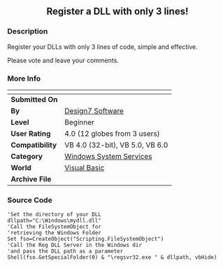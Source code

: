 ﻿<div align="center">

## Register a DLL with only 3 lines\!


</div>

### Description

Register your DLLs with only 3 lines of code, simple and effective.

Please vote and leave your comments.
 
### More Info
 


<span>             |<span>
---                |---
**Submitted On**   |
**By**             |[Design7 Software](https://github.com/Planet-Source-Code/PSCIndex/blob/master/ByAuthor/design7-software.md)
**Level**          |Beginner
**User Rating**    |4.0 (12 globes from 3 users)
**Compatibility**  |VB 4\.0 \(32\-bit\), VB 5\.0, VB 6\.0
**Category**       |[Windows System Services](https://github.com/Planet-Source-Code/PSCIndex/blob/master/ByCategory/windows-system-services__1-35.md)
**World**          |[Visual Basic](https://github.com/Planet-Source-Code/PSCIndex/blob/master/ByWorld/visual-basic.md)
**Archive File**   |[](https://github.com/Planet-Source-Code/design7-software-register-a-dll-with-only-3-lines__1-38508/archive/master.zip)





### Source Code

```
'Set the directory of your DLL
dllpath="C:\Windows\mydll.dll"
'Call the FileSystemObject for
'retrieving the Windows Folder
Set fso=CreateObject("Scripting.FileSystemObject")
'Call the Reg DLL Server in the Windows dir
'and pass the DLL path as a parameter
Shell(fso.GetSpecialFolder(0) & "\regsvr32.exe " & dllpath, vbHide)
```

